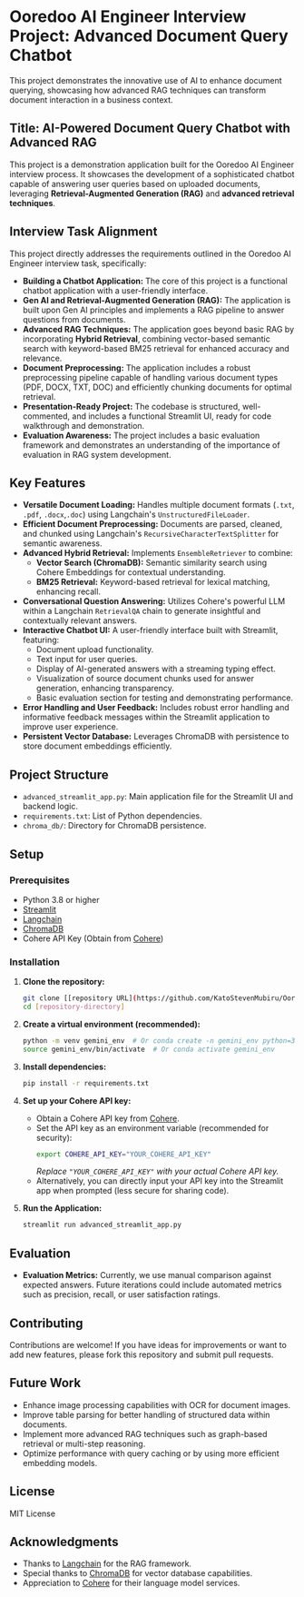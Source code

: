# Ooredoo AI Engineer Interview Project: Advanced Document Query Chatbot

This project demonstrates the innovative use of AI to enhance document querying, showcasing how advanced RAG techniques can transform document interaction in a business context.

## Title: AI-Powered Document Query Chatbot with Advanced RAG

This project is a demonstration application built for the Ooredoo AI Engineer interview process. It showcases the development of a sophisticated chatbot capable of answering user queries based on uploaded documents, leveraging **Retrieval-Augmented Generation (RAG)** and **advanced retrieval techniques**.

## Interview Task Alignment

This project directly addresses the requirements outlined in the Ooredoo AI Engineer interview task, specifically:

*   **Building a Chatbot Application:** The core of this project is a functional chatbot application with a user-friendly interface.
*   **Gen AI and Retrieval-Augmented Generation (RAG):** The application is built upon Gen AI principles and implements a RAG pipeline to answer questions from documents.
*   **Advanced RAG Techniques:**  The application goes beyond basic RAG by incorporating **Hybrid Retrieval**, combining vector-based semantic search with keyword-based BM25 retrieval for enhanced accuracy and relevance.
*   **Document Preprocessing:**  The application includes a robust preprocessing pipeline capable of handling various document types (PDF, DOCX, TXT, DOC) and efficiently chunking documents for optimal retrieval.
*   **Presentation-Ready Project:** The codebase is structured, well-commented, and includes a functional Streamlit UI, ready for code walkthrough and demonstration.
*   **Evaluation Awareness:** The project includes a basic evaluation framework and demonstrates an understanding of the importance of evaluation in RAG system development.

## Key Features

*   **Versatile Document Loading:**  Handles multiple document formats (`.txt`, `.pdf`, `.docx`,`.doc`) using Langchain's `UnstructuredFileLoader`.
*   **Efficient Document Preprocessing:**  Documents are parsed, cleaned, and chunked using Langchain's `RecursiveCharacterTextSplitter` for semantic awareness.
*   **Advanced Hybrid Retrieval:** Implements `EnsembleRetriever` to combine:
    *   **Vector Search (ChromaDB):** Semantic similarity search using Cohere Embeddings for contextual understanding.
    *   **BM25 Retrieval:** Keyword-based retrieval for lexical matching, enhancing recall.
*   **Conversational Question Answering:**  Utilizes Cohere's powerful LLM within a Langchain `RetrievalQA` chain to generate insightful and contextually relevant answers.
*   **Interactive Chatbot UI:**  A user-friendly interface built with Streamlit, featuring:
    *   Document upload functionality.
    *   Text input for user queries.
    *   Display of AI-generated answers with a streaming typing effect.
    *   Visualization of source document chunks used for answer generation, enhancing transparency.
    *   Basic evaluation section for testing and demonstrating performance.
*   **Error Handling and User Feedback:**  Includes robust error handling and informative feedback messages within the Streamlit application to improve user experience.
*   **Persistent Vector Database:**  Leverages ChromaDB with persistence to store document embeddings efficiently.

## Project Structure

*   `advanced_streamlit_app.py`: Main application file for the Streamlit UI and backend logic.
*   `requirements.txt`: List of Python dependencies.
*   `chroma_db/`: Directory for ChromaDB persistence.

## Setup

### Prerequisites

*   Python 3.8 or higher
*   [Streamlit](https://streamlit.io/)
*   [Langchain](https://python.langchain.com/)
*   [ChromaDB](https://www.trychroma.com/)
*   Cohere API Key (Obtain from [Cohere](https://cohere.ai/))

### Installation

1.  **Clone the repository:**
    ```bash
    git clone [[repository URL](https://github.com/KatoStevenMubiru/Ooredoo-RAG.git)]
    cd [repository-directory]
    ```

2.  **Create a virtual environment (recommended):**
    ```bash
    python -m venv gemini_env  # Or conda create -n gemini_env python=3.9
    source gemini_env/bin/activate  # Or conda activate gemini_env
    ```

3.  **Install dependencies:**
    ```bash
    pip install -r requirements.txt
    ```

4.  **Set up your Cohere API key:**
    *   Obtain a Cohere API key from [Cohere](https://cohere.ai/).
    *   Set the API key as an environment variable (recommended for security):
        ```bash
        export COHERE_API_KEY="YOUR_COHERE_API_KEY"
        ```
        *Replace `"YOUR_COHERE_API_KEY"` with your actual Cohere API key.*
    *   Alternatively, you can directly input your API key into the Streamlit app when prompted (less secure for sharing code).

5.  **Run the Application:**
    ```bash
    streamlit run advanced_streamlit_app.py
    ```

## Evaluation

*   **Evaluation Metrics:** Currently, we use manual comparison against expected answers. Future iterations could include automated metrics such as precision, recall, or user satisfaction ratings.

## Contributing

Contributions are welcome! If you have ideas for improvements or want to add new features, please fork this repository and submit pull requests.

## Future Work

*   Enhance image processing capabilities with OCR for document images.
*   Improve table parsing for better handling of structured data within documents.
*   Implement more advanced RAG techniques such as graph-based retrieval or multi-step reasoning.
*   Optimize performance with query caching or by using more efficient embedding models.

## License

 MIT License

## Acknowledgments

*   Thanks to [Langchain](https://python.langchain.com/) for the RAG framework.
*   Special thanks to [ChromaDB](https://www.trychroma.com/) for vector database capabilities.
*   Appreciation to [Cohere](https://cohere.ai/) for their language model services.

